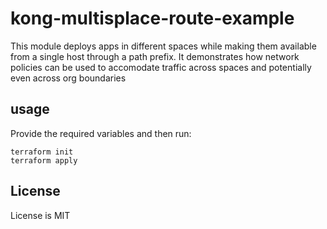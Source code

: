 # kong-multisplace-route-example

This module deploys apps in different spaces while making them
available from a single host through a path prefix. It demonstrates
how network policies can be used to accomodate traffic across 
spaces and potentially even across org boundaries

## usage

Provide the required variables and then run:

```shell
terraform init
terraform apply
```

## License

License is MIT

<!--- BEGIN_TF_DOCS --->
<!--- END_TF_DOCS --->
